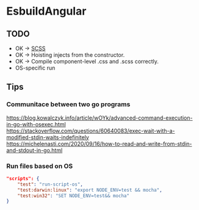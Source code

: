 # EsbuildAngular

## TODO
- OK -> [SCSS](https://siongui.github.io/2016/01/28/go-compile-sass-scss/)
- OK -> Hoisting injects from the constructor.
- OK -> Compile component-level .css and .scss correctly.
- OS-specific run

## Tips
### Communitace between two go programs
https://blog.kowalczyk.info/article/wOYk/advanced-command-execution-in-go-with-osexec.html
https://stackoverflow.com/questions/60640083/exec-wait-with-a-modified-stdin-waits-indefinitely
https://michelenasti.com/2020/09/16/how-to-read-and-write-from-stdin-and-stdout-in-go.html

### Run files based on OS
```json
"scripts": {
    "test": "run-script-os",
    "test:darwin:linux": "export NODE_ENV=test && mocha",
    "test:win32": "SET NODE_ENV=test&& mocha"
}
```


